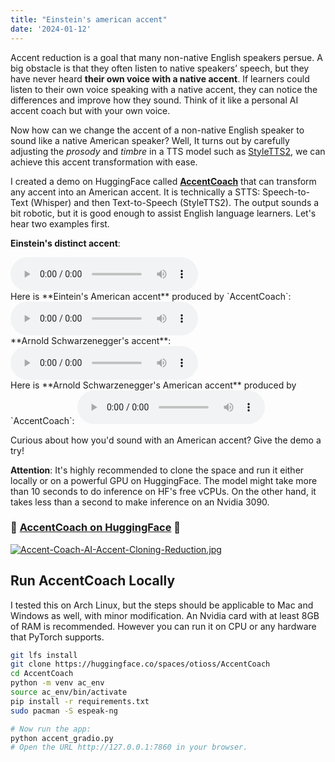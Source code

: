 ```yaml
---
title: "Einstein's american accent"
date: '2024-01-12'
---
```


Accent reduction is a goal that many non-native English speakers persue. A big obstacle is that they often listen to native speakers’ speech, but they have never heard **their own voice with a native accent**. If learners could listen to their own voice speaking with a native accent, they can notice the differences and improve how they sound. Think of it like a personal AI accent coach but with your own voice.

Now how can we change the accent of a non-native English speaker to sound like a native American speaker? Well, It turns out by carefully adjusting the *prosody* and *timbre* in a TTS model such as [StyleTTS2](https://github.com/yl4579/StyleTTS2), we can achieve this accent transformation with ease. 


I created a demo on HuggingFace called **[AccentCoach](https://huggingface.co/spaces/otioss/AccentCoach)** that can transform any accent into an American accent. It is technically a STTS: Speech-to-Text (Whisper) and then Text-to-Speech (StyleTTS2). The output sounds a bit robotic, but it is good enough to assist English language learners. Let's hear two examples first.


**Einstein's distinct accent**:

<audio controls="controls" preload="auto" src="/assets/audio/Albert-Einstein.wav">
<p>Your browser does not support the audio element.</p>
</audio>

<br/>
Here is **Eintein's American accent** produced by `AccentCoach`: 


<audio controls="controls" preload="auto" src="/assets/audio/Albert-Einstein-Native-American-Accent.wav">
<p>Your browser does not support the audio element.</p>
</audio>

<br/>
**Arnold Schwarzenegger's accent**:
<audio controls="controls" preload="auto" src="/assets/audio/Arnold-Schwarzenegger.wav">
<p>Your browser does not support the audio element.</p>
</audio>

<br/>
Here is **Arnold Schwarzenegger's American accent** produced by `AccentCoach`:
<audio controls="controls" preload="auto" src="/assets/audio/Arnold-Schwarzenegger-Native-American-Accent.wav">
<p>Your browser does not support the audio element.</p>
</audio>
<br/>
 

Curious about how you'd sound with an American accent? Give the demo a try! 

**Attention**: It's highly recommended to clone the space and run it either locally or on a powerful GPU on HuggingFace. The model might take more than 10 seconds to do inference on HF's free vCPUs. On the other hand, it takes less than a second to make inference on an Nvidia 3090. 


### 🐷 [AccentCoach on HuggingFace](https://huggingface.co/spaces/otioss/AccentCoach) 🐷


[![Accent-Coach-AI-Accent-Cloning-Reduction.jpg](https://i.postimg.cc/wvYtD7Dd/Accent-Coach-AI-Accent-Cloning-Reduction.jpg)](https://huggingface.co/spaces/otioss/AccentCoach)


## Run AccentCoach Locally
I tested this on Arch Linux, but the steps should be applicable to Mac and Windows as well, with minor modification. An Nvidia card with at least 8GB of RAM is recommended. However you can run it on CPU or any hardware that PyTorch supports.

```bash
git lfs install
git clone https://huggingface.co/spaces/otioss/AccentCoach
cd AccentCoach
python -m venv ac_env
source ac_env/bin/activate
pip install -r requirements.txt
sudo pacman -S espeak-ng

# Now run the app:
python accent_gradio.py
# Open the URL http://127.0.0.1:7860 in your browser.
```